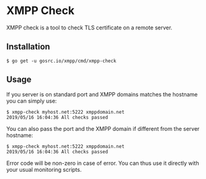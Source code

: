 # XMPP Check

XMPP check is a tool to check TLS certificate on a remote server.

## Installation

```
$ go get -u gosrc.io/xmpp/cmd/xmpp-check
```

## Usage

If you server is on standard port and XMPP domains matches the hostname you can simply use:

```
$ xmpp-check myhost.net:5222 xmppdomain.net
2019/05/16 16:04:36 All checks passed
```

You can also pass the port and the XMPP domain if different from the server hostname:

```
$ xmpp-check myhost.net:5222 xmppdomain.net
2019/05/16 16:04:36 All checks passed
```

Error code will be non-zero in case of error. You can thus use it directly with your usual 
monitoring scripts.
